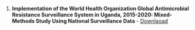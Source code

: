 1. **Implementation of the World Health Organization Global Antimicrobial Resistance Surveillance System in Uganda, 2015-2020: 
Mixed-Methods Study Using National Surveillance Data** - [Downlaoad](https://publichealth.jmir.org/2021/10/e29954/)
